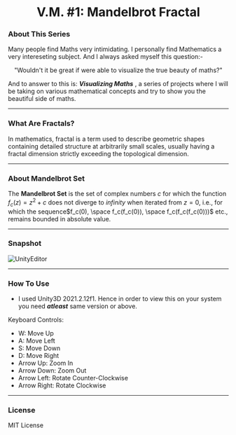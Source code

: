 <h1 align="center">V.M. #1: Mandelbrot Fractal</h1>

### About This Series

Many people find Maths very intimidating. I personally find Mathematics a very intereseting subject. And I always asked myself this question:-
<p align ="center">"Wouldn't it be great if were able to visualize the true beauty of maths?"</p>

And to answer to this is: **_Visualizing Maths_** , a series of projects where I will be taking on various mathematical concepts and try to show you the beautiful side of maths. 

---

### What Are Fractals?

In mathematics, fractal is a term used to describe geometric shapes containing detailed structure at arbitrarily small scales, usually having a fractal dimension strictly exceeding the topological dimension.

---

### About Mandelbrot Set

The **Mandelbrot Set**  is the set of complex numbers $c$ for which the function $f_c(z) = z^2 + c$ does not diverge to _infinity_ when iterated from $z=0$, i.e., for which the sequence$f_c(0), \space f_c(f_c(0)), \space f_c(f_c(f_c(0)))$ etc., remains bounded in absolute value.

---

### Snapshot

![UnityEditor](https://user-images.githubusercontent.com/24915512/177427679-6c148d2d-dd6d-4308-a386-dd61ad53e308.png)

---

### How To Use

- I used Unity3D 2021.2.12f1. Hence in order to view this on your system you need _**atleast**_ same version or above. 

Keyboard Controls:
- W: Move Up
- A: Move Left
- S: Move Down
- D: Move Right
- Arrow Up: Zoom In
- Arrow Down: Zoom Out 
- Arrow Left: Rotate Counter-Clockwise
- Arrow Right: Rotate Clockwise

---

### License

MIT License

